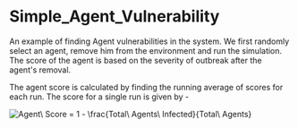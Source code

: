 # Simple_Agent_Vulnerability
An example of finding Agent vulnerabilities in the system. We first randomly select an agent, remove him from the environment
and run the simulation. The score of the agent is based on the severity of outbreak after the agent's removal.

The agent score is calculated by finding the running average of scores for each run. The score for a single run is given by -

<img src="https://latex.codecogs.com/png.image?\dpi{100}&space;Agent\&space;Score&space;=&space;1&space;-&space;\frac{Total\&space;Agents\&space;Infected}{Total\&space;Agents}" title="Agent\ Score = 1 - \frac{Total\ Agents\ Infected}{Total\ Agents}" />
